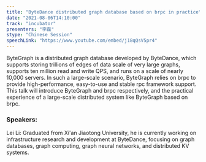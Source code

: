 ```yaml
---
title: "ByteDance distributed graph database based on brpc in practice"
date: "2021-08-06T14:10:00" 
track: "incubator"
presenters: "李磊"
stype: "Chinese Session"
speechLink: "https://www.youtube.com/embed/j18qQsV5pr4"
---
```

ByteGraph is a distributed graph database developed by ByteDance, which supports storing trillions of edges of data scale of very large graphs, supports ten million read and write QPS, and runs on a scale of nearly 10,000 servers. In such a large-scale scenario, ByteGraph relies on brpc to provide high-performance, easy-to-use and stable rpc framework support. This talk will introduce ByteGraph and brpc respectively, and the practical experience of a large-scale distributed system like ByteGraph based on brpc.
 ### Speakers:
 Lei Li: Graduated from Xi'an Jiaotong University, he is currently working on infrastructure research and development at ByteDance, focusing on graph databases, graph computing, graph neural networks, and distributed KV systems.
